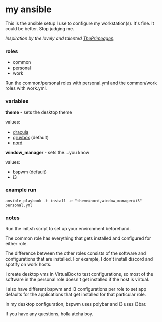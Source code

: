 # my ansible
This is the ansible setup I use to configure my workstation(s). It's fine. It could be better.
Stop judging me.

*Inspiration by the lovely and talented [ThePrimeagen](https://github.com/ThePrimeagen).*

### roles
- common
- personal
- work

Run the common/personal roles with personal.yml and the common/work roles with work.yml.

### variables
__theme__ - sets the desktop theme

values:
- [dracula](https://draculatheme.com/)
- [gruvbox](https://github.com/morhetz/gruvbox) (default)
- [nord](https://www.nordtheme.com/)

__window_manager__ - sets the....you know

values:
- bspwm (default)
- i3

### example run
`ansible-playbook -t install -e "theme=nord,window_manager=i3" personal.yml`

### notes

Run the init.sh script to set up your environment beforehand.

The common role has everything that gets installed and configured for either role.

The difference between the other roles consists of the software and configurations that are
installed. For example, I don't install discord and spotify on work hosts.

I create desktop vms in VirtualBox to test configurations, so most of the software in the personal
role doesn't get installed if the host is virtual.

I also have different bspwm and i3 configurations per role to set app defaults for the applications
that get installed for that particular role.

In my desktop configuration, bspwm uses polybar and i3 uses i3bar.

If you have any questions, holla atcha boy.
